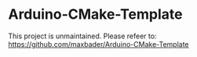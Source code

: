 # Arduino-CMake-Template

This project is unmaintained. Please refeer to: https://github.com/maxbader/Arduino-CMake-Template
